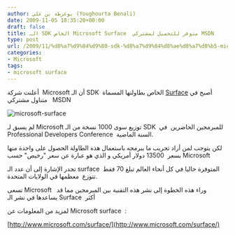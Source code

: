 ```yaml
---
author: يوغرطة بن علي (Youghourta Benali)
date: 2009-11-05 18:35:20+00:00
draft: false
title: الـ SDK الخاص Microsoft Surface  متوفر للتحميل لمشتركي MSDN
type: post
url: /2009/11/%d8%a7%d9%84%d9%80-sdk-%d8%a7%d9%84%d8%ae%d8%a7%d8%b5-microsoft-surface-%d9%85%d8%aa%d9%88%d9%81%d8%b1-%d9%84%d9%84%d8%aa%d8%ad%d9%85%d9%8a%d9%84-%d9%84%d9%85%d8%b4%d8%aa%d8%b1%d9%83%d9%8a-msdn/
categories:
- Microsoft
tags:
- microsoft surface
---
```


أعلنت شركة  Microsoft أن الـ SDK  الخاص بطاولتها المسماة [Surface](http://www.microsoft.com/surface/) أصبح في متناول مشتركي   MSDN

![microsoft-surface](https://www.it-scoop.com/wp-content/uploads/2009/11/microsoft-surface.jpg)


لم يسبق لـ Microsoft توزيع سوى 1000 نسخة من الـ SDK  للمبرمجين الحاضرين  في Professional Developers Conference  السنة الماضية.

لكن يتوجب لمن أراد تجريب ما يبرمجه باستعمال هذه الطاولة الحصول على واحدة منها بسعر  13500 دولار أمريكي و الذي هو عبارة عن سعر "رخيص" حسب Microsoft

تجدر الإشارة إلى أن عدد الـ surface  المتوفرة حاليا في كل أنحاء العالم تبلغ 70 فقط تتوزع  معظمها في الولايات المتحدة.

تسعى Microsoft   وراء هذه الخطوة إلى نشر هذه التقنية بين المبرمجين مما قد يساعدها في نشر الـ Surface  أكثر

لمزيد من المعلومات عن Microsoft surface  :

[http://www.microsoft.com/surface/](http://www.microsoft.com/surface/)
